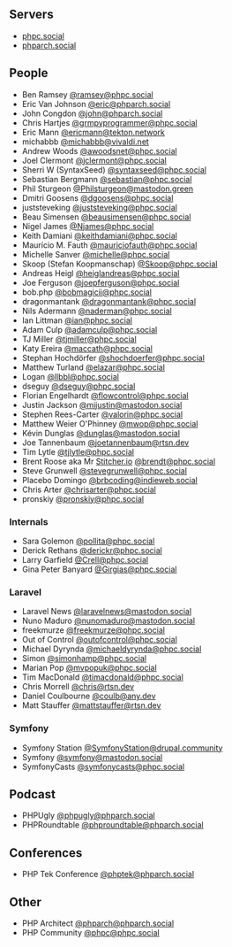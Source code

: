 ## Servers
- [phpc.social](https://phpc.social)
- [phparch.social](https://phparch.social)

## People
- Ben Ramsey [@ramsey@phpc.social](https://phpc.social/@ramsey)
- Eric Van Johnson [@eric@phparch.social](https://phparch.social/@eric)
- John Congdon [@john@phparch.social](https://phparch.social/@john)
- Chris Hartjes [@grmpyprogrammer@phpc.social](https://phpc.social/@grmpyprogrammer)
- Eric Mann [@ericmann@tekton.network](https://tekton.network/@ericmann)
- michabbb [@michabbb@vivaldi.net](https://social.vivaldi.net/@michabbb)
- Andrew Woods [@awoodsnet@phpc.social](https://phpc.social/@awoodsnet)
- Joel Clermont [@jclermont@phpc.social](https://phpc.social/@jclermont)
- Sherri W (SyntaxSeed) [@syntaxseed@phpc.social](https://phpc.social/@syntaxseed)
- Sebastian Bergmann [@sebastian@phpc.social](https://phpc.social/@sebastian)
- Phil Sturgeon [@Philsturgeon@mastodon.green](https://mastodon.green/@Philsturgeon)
- Dmitri Goosens [@dgoosens@phpc.social](https://phpc.social/@dgoosens)
- juststeveking [@juststeveking@phpc.social](https://phpc.social/@juststeveking)
- Beau Simensen [@beausimensen@phpc.social](https://phpc.social/@beausimensen)
- Nigel James [@Njames@phpc.social](https://phpc.social/@Njames)
- Keith Damiani [@keithdamiani@phpc.social](https://phpc.social/@keithdamiani)
- Maurício M. Fauth [@mauriciofauth@phpc.social](https://phpc.social/@mauriciofauth)
- Michelle Sanver [@michelle@phpc.social](https://phpc.social/@michelle)
- Skoop (Stefan Koopmanschap) [@Skoop@phpc.social](https://phpc.social/@Skoop)
- Andreas Heigl [@heiglandreas@phpc.social](https://phpc.social/@heiglandreas)
- Joe Ferguson [@joepferguson@phpc.social](https://phpc.social/@joepferguson)
- bob.php [@bobmagicii@phpc.social](https://phpc.social/@bobmagicii)
- dragonmantank [@dragonmantank@phpc.social](https://phpc.social/@dragonmantank)
- Nils Adermann [@naderman@phpc.social](https://phpc.social/@naderman)
- Ian Littman [@ian@phpc.social](https://phpc.social/@ian)
- Adam Culp [@adamculp@phpc.social](https://phpc.social/@adamculp)
- TJ Miller [@tjmiller@phpc.social](https://phpc.social/@tjmiller)
- Katy Ereira [@maccath@phpc.social](https://phpc.social/@maccath)
- Stephan Hochdörfer [@shochdoerfer@phpc.social](https://phpc.social/@shochdoerfer)
- Matthew Turland [@elazar@phpc.social](https://phpc.social/@elazar)
- Logan [@llbbl@phpc.social](https://phpc.social/@llbbl)
- dseguy [@dseguy@phpc.social](https://phpc.social/@dseguy)
- Florian Engelhardt [@flowcontrol@phpc.social](https://phpc.social/@flowcontrol)
- Justin Jackson [@mijustin@mastodon.social](https://mastodon.social/@mijustin)
- Stephen Rees-Carter [@valorin@phpc.social](https://phpc.social/@valo)
- Matthew Weier O'Phinney [@mwop@phpc.social](https://phpc.social/@mwop)
- Kévin Dunglas [@dunglas@mastodon.social](https://mastodon.social/@dunglas)
- Joe Tannenbaum [@joetannenbaum@rtsn.dev](https://rtsn.dev/@joetannenbaum)
- Tim Lytle [@tjlytle@phpc.social](https://phpc.social/@tjlytle)
- Brent Roose aka Mr [Stitcher.io](https://stitcher.io/) [@brendt@phpc.social](https://phpc.social/@brendt)
- Steve Grunwell [@stevegrunwell@phpc.social](https://phpc.social/@stevegrunwell)
- Placebo Domingo [@brbcoding@indieweb.social](https://indieweb.social/@brbcoding)
- Chris Arter [@chrisarter@phpc.social](https://phpc.social/@chrisarter)
- pronskiy [@pronskiy@phpc.social](https://elk.zone/phparch.social/@pronskiy@phpc.social)

### Internals
- Sara Golemon [@pollita@phpc.social](https://phpc.social/@pollita)
- Derick Rethans [@derickr@phpc.social](https://phpc.social/@derickr)
- Larry Garfield [@Crell@phpc.social](https://phpc.social/@Crell)
- Gina Peter Banyard [@Girgias@phpc.social](https://phpc.social/@Girgias)

### Laravel
- Laravel News [@laravelnews@mastodon.social](https://mastodon.social/@laravelnews)
- Nuno Maduro [@nunomaduro@mastodon.social](https://mastodon.social/@nunomaduro)
- freekmurze [@freekmurze@phpc.social](https://phpc.social/@freekmurze)
- Out of Control [@outofcontrol@phpc.social](https://phpc.social/@outofcontrol)
- Michael Dyrynda [@michaeldyrynda@phpc.social](https://phpc.social/@michaeldyrynda)
- Simon [@simonhamp@phpc.social](https://phpc.social/@simonhamp)
- Marian Pop [@mvpopuk@phpc.social](https://phpc.social/@mvpopuk)
- Tim MacDonald [@timacdonald@phpc.social](https://phpc.social/@timacdonald)
- Chris Morrell [@chris@rtsn.dev](https://rtsn.dev/@chris)
- Daniel Coulbourne [@coulb@any.dev](https://any.dev/@coulb)
- Matt Stauffer [@mattstauffer@rtsn.dev](https://rtsn.dev/@mattstauffer)

### Symfony
- Symfony Station [@SymfonyStation@drupal.community](https://drupal.community/@SymfonyStation)
- Symfony [@symfony@mastodon.social](https://mastodon.social/@symfony)
- SymfonyCasts [@symfonycasts@phpc.social](https://phpc.social/@symfonycasts)

## Podcast
- PHPUgly [@phpugly@phparch.social](https://phparch.social/@phpugly)
- PHPRoundtable [@phproundtable@phparch.social](https://phparch.social/@phproundtable)

## Conferences
- PHP Tek Conference [@phptek@phparch.social](https://phparch.social/@phptek)

## Other
- PHP Architect [@phparch@phparch.social](https://phparch.social/@phparch)
- PHP Community [@phpc@phpc.social](https://phpc.social/@phpc)
